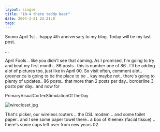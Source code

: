 ```yaml
---
layout: single
title: "10-4 there teddy bear"
date: 2004-3-31 22:21:0
tags: 
---
```


Soooo April 1st .. happy 4th anniversary to my blog. Today will be my last post.



...




April Fools .. like you didn't see that coming. As I promised, I'm going to try and beat my first month.. 86 posts.. this is number one of 86 . I'll be adding alot of pictures too, just like in April 00. So visit often, comment alot.. greener.ca is going to be the place to be .. kay maybe not.. there's going to plenty of updates.. 86 posts.. that more than 2 posts per day.. borderline 3 posts per day.. and now for



PrimaryVisualCortexStimulationOfTheDay



![wirecloset.jpg][1]






That's picker, our wireless routers .. the DSL modem .. and some toilet paper.. and I see some paper towel there.. a box of Kleenex (facial tissue) .. there's some cups left over from new years 02.




   [1]: http://4.bp.blogspot.com/-choEFDStySw/Tn0P_Y0Rj5I/AAAAAAAAANQ/SqghZFAm8bg/s320/wirecloset.jpg
